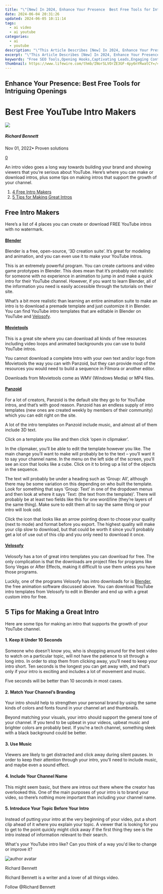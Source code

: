 ```yaml
---
title: "\"[New] In 2024, Enhance Your Presence  Best Free Tools for Intriguing Openings\""
date: 2024-06-04 20:31:26
updated: 2024-06-05 10:11:14
tags:
  - ai video
  - ai youtube
categories:
  - ai
  - youtube
description: "\"This Article Describes [New] In 2024, Enhance Your Presence: Best Free Tools for Intriguing Openings\""
excerpt: "\"This Article Describes [New] In 2024, Enhance Your Presence: Best Free Tools for Intriguing Openings\""
keywords: "Free SEO Tools,Opening Hooks,Captivating Leads,Engaging Content,Online Presence Boost,Interesting Startups,Attractive Introductions"
thumbnail: https://www.lifewire.com/thmb/INorSLVOrZE3GF-4py6nYRwatCY=/400x300/filters:no_upscale():max_bytes(150000):strip_icc()/aim-aol-instant-messenger-463f8beb56de4bcf942fde0bda74f84f.png
---
```


## Enhance Your Presence: Best Free Tools for Intriguing Openings

# Best Free YouTube Intro Makers

![](https://images.wondershare.com/filmora/article-images/richard-bennett.jpg)

##### Richard Bennett

 Nov 01, 2022• Proven solutions

[0](#commentsBoxSeoTemplate)

An intro video goes a long way towards building your brand and showing viewers that you’re serious about YouTube. Here’s where you can make or download intros, plus some tips on making intros that support the growth of your channel.

1. [4 Free Intro Makers](#makers)
2. [5 Tips for Making Great Intros](#tips)

## Free Intro Makers

Here’s a list of 4 places you can create or download FREE YouTube intros with no watermark.

#### [Blender](https://www.blender.org/)

Blender is a free, open-source, ‘3D creation suite’. It’s great for modeling and animation, and you can even use it to make your YouTube intros.

This is an extremely powerful program. You can create cartoons and video game prototypes in Blender. This does mean that it’s probably not realistic for someone with no experience in animation to jump in and make a quick intro for their YouTube channel. However, if you want to learn Blender, all of the information you need is easily accessible through the tutorials on their site.

What’s a bit more realistic than learning an entire animation suite to make an intro is to download a premade template and just customize it in Blender. You can find YouTube intro templates that are editable in Blender on YouTube and [Velosofy](#velosofy).

#### [Movietools](http://www.movietools.info/)

This is a great site where you can download all kinds of free resources including video loops and animated backgrounds you can use to build YouTube intros.

You cannot download a complete Intro with your own text and/or logo from Movietools the way you can with Panzoid, but they can provide most of the resources you would need to build a sequence in Filmora or another editor.

Downloads from Movietools come as WMV (Windows Media) or MP4 files.

#### [Panzoid](https://panzoid.com/)

 For a lot of creators, Panzoid is the default site they go to for YouTube intros, and that’s with good reason. Panzoid has an endless supply of intro templates (new ones are created weekly by members of their community) which you can edit right on the site.

A lot of the intro templates on Panzoid include music, and almost all of them include 3D text.

Click on a template you like and then click ‘open in clipmaker’.

In the clipmaker, you’ll be able to edit the template however you like. The main change you’ll want to make will probably be to the text – you’ll want it to say your channel name. In the menu on the left side of the screen, you’ll see an icon that looks like a cube. Click on it to bring up a list of the objects in the sequence.

The text will probably be under a heading such as ‘Group: All’, although there may be some variation on this depending on who built the template. Look for something that says ‘Group: Text’ in one of the dropdown menus and then look at where it says ‘Text: (the text from the template)’. There will probably be at least two fields like this for one word/line (they’re layers of the same thing). Make sure to edit them all to say the same thing or your intro will look odd.

Click the icon that looks like an arrow pointing down to choose your quality (next to mode) and format before you export. The highest quality will make your clip slow to download, but that could be worth it since you’ll probably get a lot of use out of this clip and you only need to download it once.

#### [Velosofy](https://www.velosofy.com/)

Velosofy has a ton of great intro templates you can download for free. The only complication is that the downloads are project files for programs like Sony Vegas or After Effects, making it difficult to use them unless you have those programs.

Luckily, one of the programs Velosofy has intro downloads for is [Blender](#blender), the free animation software discussed above. You can download YouTube intro templates from Velosofy to edit in Blender and end up with a great custom intro for free.

## 5 Tips for Making a Great Intro

Here are some tips for making an intro that supports the growth of your YouTube channel.

#### 1\. Keep it Under 10 Seconds

Someone who doesn’t know you, who is shopping around for the best video to watch on a particular topic, will not have the patience to sit through a long intro. In order to stop them from clicking away, you’ll need to keep your intro short. Ten seconds is the longest you can get away with, and that’s only if your intro is exciting and includes a lot of movement and music.

Five seconds will be better than 10 seconds in most cases.

#### 2\. Match Your Channel’s Branding

Your intro should help to strengthen your personal brand by using the same kinds of colors and fonts found in your channel art and thumbnails.

Beyond matching your visuals, your intro should support the general tone of your channel. If you tend to be upbeat in your videos, upbeat music and brighter colors are probably best. If you’re a tech channel, something sleek with a black background could be better.

#### 3\. Use Music

Viewers are likely to get distracted and click away during silent pauses. In order to keep their attention through your intro, you’ll need to include music, and maybe even a sound effect.

#### 4\. Include Your Channel Name

This might seem basic, but there are intros out there where the creator has overlooked this. One of the main purposes of your intro is to brand your video, so there’s nothing more important than including your channel name.

#### 5\. Introduce Your Topic Before Your Intro

Instead of putting your intro at the very beginning of your video, put a short clip ahead of it where you explain your topic. A viewer that is looking for you to get to the point quickly might click away if the first thing they see is the intro instead of information relevant to their search.

 What's your YouTube intro like? Can you think of a way you'd like to change or improve it?

![author avatar](https://images.wondershare.com/filmora/article-images/richard-bennett.jpg)

Richard Bennett

Richard Bennett is a writer and a lover of all things video.

Follow @Richard Bennett
